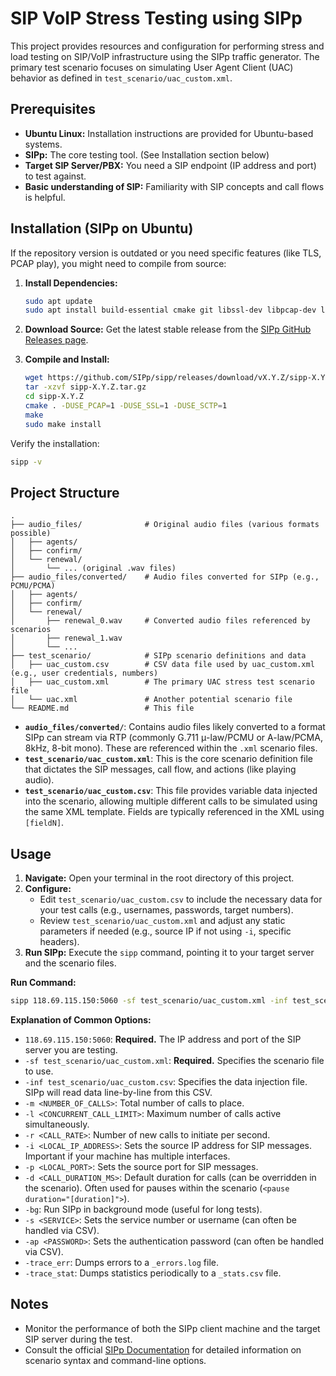 # SIP VoIP Stress Testing using SIPp

This project provides resources and configuration for performing stress and load testing on SIP/VoIP infrastructure using the SIPp traffic generator. The primary test scenario focuses on simulating User Agent Client (UAC) behavior as defined in `test_scenario/uac_custom.xml`.

## Prerequisites

*   **Ubuntu Linux:** Installation instructions are provided for Ubuntu-based systems.
*   **SIPp:** The core testing tool. (See Installation section below)
*   **Target SIP Server/PBX:** You need a SIP endpoint (IP address and port) to test against.
*   **Basic understanding of SIP:** Familiarity with SIP concepts and call flows is helpful.

## Installation (SIPp on Ubuntu)
If the repository version is outdated or you need specific features (like TLS, PCAP play), you might need to compile from source:

1.  **Install Dependencies:**
    ```bash
    sudo apt update
    sudo apt install build-essential cmake git libssl-dev libpcap-dev libncurses5-dev libnet1-dev # Add libsctp-dev if SCTP support is needed
    ```

2.  **Download Source:** Get the latest stable release from the [SIPp GitHub Releases page](https://github.com/SIPp/sipp/releases).

3.  **Compile and Install:**
    ```bash
    wget https://github.com/SIPp/sipp/releases/download/vX.Y.Z/sipp-X.Y.Z.tar.gz # Replace X.Y.Z with version number
    tar -xzvf sipp-X.Y.Z.tar.gz
    cd sipp-X.Y.Z
    cmake . -DUSE_PCAP=1 -DUSE_SSL=1 -DUSE_SCTP=1
    make
    sudo make install
    ```

Verify the installation:
```bash
sipp -v
```

## Project Structure

```
.
├── audio_files/              # Original audio files (various formats possible)
│   ├── agents/
│   ├── confirm/
│   └── renewal/
│       └── ... (original .wav files)
├── audio_files/converted/    # Audio files converted for SIPp (e.g., PCMU/PCMA)
│   ├── agents/
│   ├── confirm/
│   └── renewal/
│       ├── renewal_0.wav     # Converted audio files referenced by scenarios
│       ├── renewal_1.wav
│       └── ...
├── test_scenario/            # SIPp scenario definitions and data
│   ├── uac_custom.csv        # CSV data file used by uac_custom.xml (e.g., user credentials, numbers)
│   ├── uac_custom.xml        # The primary UAC stress test scenario file
│   └── uac.xml               # Another potential scenario file
└── README.md                 # This file
```

*   **`audio_files/converted/`**: Contains audio files likely converted to a format SIPp can stream via RTP (commonly G.711 μ-law/PCMU or A-law/PCMA, 8kHz, 8-bit mono). These are referenced within the `.xml` scenario files.
*   **`test_scenario/uac_custom.xml`**: This is the core scenario definition file that dictates the SIP messages, call flow, and actions (like playing audio).
*   **`test_scenario/uac_custom.csv`**: This file provides variable data injected into the scenario, allowing multiple different calls to be simulated using the same XML template. Fields are typically referenced in the XML using `[fieldN]`.

## Usage

1.  **Navigate:** Open your terminal in the root directory of this project.
2.  **Configure:**
    *   Edit `test_scenario/uac_custom.csv` to include the necessary data for your test calls (e.g., usernames, passwords, target numbers).
    *   Review `test_scenario/uac_custom.xml` and adjust any static parameters if needed (e.g., source IP if not using `-i`, specific headers).
3.  **Run SIPp:** Execute the `sipp` command, pointing it to your target server and the scenario files.

**Run Command:**

```bash
sipp 118.69.115.150:5060 -sf test_scenario/uac_custom.xml -inf test_scenario/uac_custom.csv -m 1000 -l 150 -r 15 -i 210.245.0.142 -p 5060 -s 19006600 -d 10 -trace_err -trace_stat
```

**Explanation of Common Options:**

*   `118.69.115.150:5060`: **Required.** The IP address and port of the SIP server you are testing.
*   `-sf test_scenario/uac_custom.xml`: **Required.** Specifies the scenario file to use.
*   `-inf test_scenario/uac_custom.csv`: Specifies the data injection file. SIPp will read data line-by-line from this CSV.
*   `-m <NUMBER_OF_CALLS>`: Total number of calls to place.
*   `-l <CONCURRENT_CALL_LIMIT>`: Maximum number of calls active simultaneously.
*   `-r <CALL_RATE>`: Number of new calls to initiate per second.
*   `-i <LOCAL_IP_ADDRESS>`: Sets the source IP address for SIP messages. Important if your machine has multiple interfaces.
*   `-p <LOCAL_PORT>`: Sets the source port for SIP messages.
*   `-d <CALL_DURATION_MS>`: Default duration for calls (can be overridden in the scenario). Often used for pauses within the scenario (`<pause duration="[duration]">`).
*   `-bg`: Run SIPp in background mode (useful for long tests).
*   `-s <SERVICE>`: Sets the service number or username (can often be handled via CSV).
*   `-ap <PASSWORD>`: Sets the authentication password (can often be handled via CSV).
*   `-trace_err`: Dumps errors to a `_errors.log` file.
*   `-trace_stat`: Dumps statistics periodically to a `_stats.csv` file.

## Notes

*   Monitor the performance of both the SIPp client machine and the target SIP server during the test.
*   Consult the official [SIPp Documentation](https://sipp.readthedocs.io/en/latest/) for detailed information on scenario syntax and command-line options.
